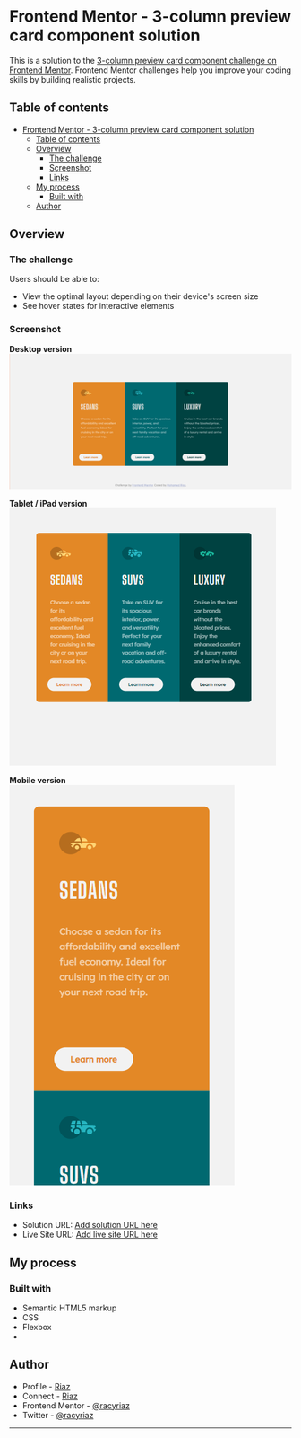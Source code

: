 # Frontend Mentor - 3-column preview card component solution

This is a solution to the [3-column preview card component challenge on Frontend Mentor](https://www.frontendmentor.io/challenges/3column-preview-card-component-pH92eAR2-). Frontend Mentor challenges help you improve your coding skills by building realistic projects. 

## Table of contents

- [Frontend Mentor - 3-column preview card component solution](#frontend-mentor---3-column-preview-card-component-solution)
  - [Table of contents](#table-of-contents)
  - [Overview](#overview)
    - [The challenge](#the-challenge)
    - [Screenshot](#screenshot)
    - [Links](#links)
  - [My process](#my-process)
    - [Built with](#built-with)
  - [Author](#author)


## Overview

### The challenge

Users should be able to:

- View the optimal layout depending on their device's screen size
- See hover states for interactive elements

### Screenshot

**Desktop version**
![Desktop version](./screenshots/desktop.png)<br>

**Tablet / iPad version**
![iPad version](./screenshots/ipad.png)<br>

**Mobile version**
![Mobible version](./screenshots/mobile.png)<br>

### Links

- Solution URL: [Add solution URL here](https://github.com/racyriaz/3-column-cards-frontend-mentor)
- Live Site URL: [Add live site URL here](https://your-live-site-url.com)

## My process

### Built with

- Semantic HTML5 markup
- CSS 
- Flexbox
- 
## Author
- Profile - [Riaz](https://github.com/racyriaz/)
- Connect - [Riaz](https://www.linkedin.com/in/mohamed-riaz/)
- Frontend Mentor - [@racyriaz](https://www.frontendmentor.io/profile/racyriaz)
- Twitter - [@racyriaz](https://www.twitter.com/racyriaz)

---
